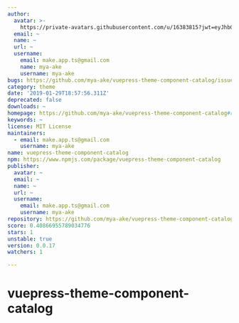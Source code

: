 ```yaml
---
author:
  avatar: >-
    https://private-avatars.githubusercontent.com/u/16383815?jwt=eyJhbGciOiJIUzI1NiIsInR5cCI6IkpXVCJ9.eyJpc3MiOiJnaXRodWIuY29tIiwiYXVkIjoicmF3LmdpdGh1YnVzZXJjb250ZW50LmNvbSIsImtleSI6ImtleTEiLCJleHAiOjE3MzQ2NzMyNjAsIm5iZiI6MTczNDY3MjA2MCwicGF0aCI6Ii91LzE2MzgzODE1In0.QJnagQJ1ntv2V2JKSKIkIP-ywgpceWm24-tS9KiUk6g&v=4
  email: ~
  name: ~
  url: ~
  username:
    email: make.app.ts@gmail.com
    name: mya-ake
    username: mya-ake
bugs: https://github.com/mya-ake/vuepress-theme-component-catalog/issues
category: theme
date: '2019-01-29T18:57:56.311Z'
deprecated: false
downloads: ~
homepage: https://github.com/mya-ake/vuepress-theme-component-catalog#readme
keywords: ~
license: MIT License
maintainers:
  - email: make.app.ts@gmail.com
    username: mya-ake
name: vuepress-theme-component-catalog
npm: https://www.npmjs.com/package/vuepress-theme-component-catalog
publisher:
  avatar: ~
  email: ~
  name: ~
  url: ~
  username:
    email: make.app.ts@gmail.com
    username: mya-ake
repository: https://github.com/mya-ake/vuepress-theme-component-catalog
score: 0.40866955789034776
stars: 1
unstable: true
version: 0.0.17
watchers: 1

---
```


# vuepress-theme-component-catalog